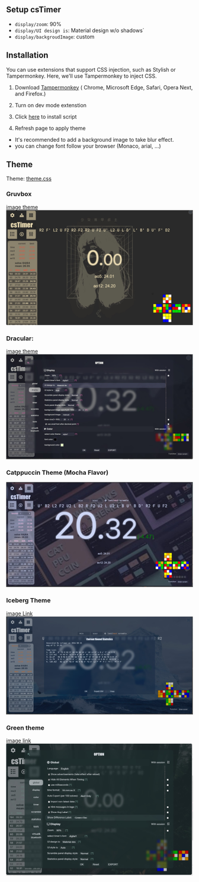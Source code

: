 ## Setup csTimer
- `display/zoom`: 90%
- `display/UI design is`: Material design w/o shadows`
- `display/backgroudImage`: custom

## Installation
You can use extensions that support CSS injection, such as Stylish or Tampermonkey. Here, we'll use Tampermonkey to inject CSS.

1. Download  [Tampermonkey](https://chrome.google.com/webstore/detail/tampermonkey/dhdgffkkebhmkfjojejmpbldmpobfkfo) ( Chrome, Microsoft Edge, Safari, Opera Next, and Firefox.)

2.  Turn on dev mode extenstion

3. Click [here](https://raw.githubusercontent.com/huybach1609/cstime-theme/main/script.use.js) to install script 
4. Refresh page to apply theme

- It's recommended to add a background image to take blur effect.
- you can change font follow your browser (Monaco, arial, ...)


## Theme
Theme: [theme.css](https://github.com/huybach1609/cstime-theme/blob/main/theme.css)

### Gruvbox
[image theme](https://gruvbox-wallpapers.pages.dev/wallpapers/minimalistic/ALLqk82.png)
![image](img/Gruvbox.jpg)


### Dracular:
[image theme](https://encrypted-tbn0.gstatic.com/images?q=tbn:ANd9GcSCY6E8RyRRsFeP-9cjYLFAE2NVIZe3lUjPfA&s)
![dracular](img/Dracular.jpg)

### Catppuccin Theme (Mocha Flavor)
![catppuccin](img/Catppuccin.jpg)


### Iceberg Theme
[image Link](https://w0.peakpx.com/wallpaper/671/687/HD-wallpaper-white-iceberg-high-quality.jpg)
![iceBerg](img/IceBerg.jpeg)

### Green theme
[image link](https://preview.redd.it/2560x1440-forest-stairs-everforest-theme-v0-7sgj3074v5gc1.jpeg?auto=webp&s=6ee8953f3a913b7e63da1218a009797c316ae688)
![theme](img/everforest.jpg)






